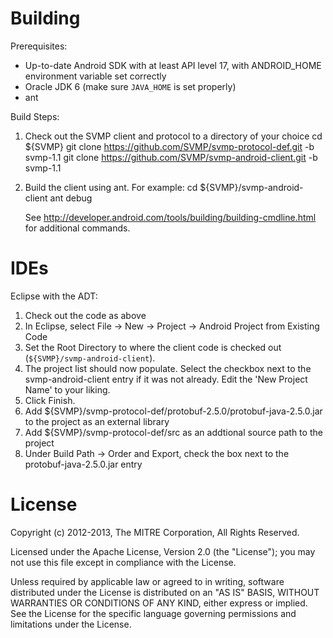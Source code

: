Building
========

Prerequisites:

*  Up-to-date Android SDK with at least API level 17, with ANDROID_HOME environment variable set correctly
*  Oracle JDK 6 (make sure `JAVA_HOME` is set properly)
*  ant

Build Steps:

1. Check out the SVMP client and protocol to a directory of your choice
        cd ${SVMP}
        git clone https://github.com/SVMP/svmp-protocol-def.git -b svmp-1.1
        git clone https://github.com/SVMP/svmp-android-client.git -b svmp-1.1
2.  Build the client using ant. For example:
        cd ${SVMP}/svmp-android-client
        ant debug

    See <http://developer.android.com/tools/building/building-cmdline.html> for additional commands.

IDEs
====

Eclipse with the ADT:

1.  Check out the code as above
2.  In Eclipse, select File -> New -> Project -> Android Project from Existing Code
3.  Set the Root Directory to where the client code is checked out (`${SVMP}/svmp-android-client`).
4.  The project list should now populate. Select the checkbox next to the svmp-android-client 
    entry if it was not already. Edit the 'New Project Name' to your liking.
5.  Click Finish.
6.  Add ${SVMP}/svmp-protocol-def/protobuf-2.5.0/protobuf-java-2.5.0.jar to the project as an external library
7.  Add ${SVMP}/svmp-protocol-def/src as an addtional source path to the project
8.  Under Build Path -> Order and Export, check the box next to the protobuf-java-2.5.0.jar entry

License
=======
Copyright (c) 2012-2013, The MITRE Corporation, All Rights Reserved.

Licensed under the Apache License, Version 2.0 (the "License");
you may not use this file except in compliance with the License.

Unless required by applicable law or agreed to in writing, software
distributed under the License is distributed on an "AS IS" BASIS,
WITHOUT WARRANTIES OR CONDITIONS OF ANY KIND, either express or implied.
See the License for the specific language governing permissions and
limitations under the License.
